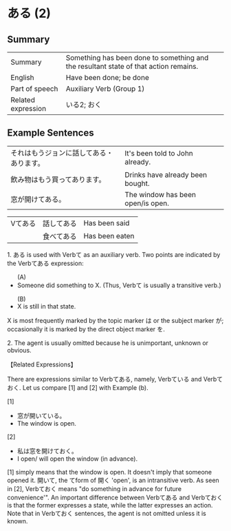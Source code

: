 # ある (2)

## Summary

<table><tr>   <td>Summary</td>   <td>Something has been done to something and the resultant state of that action remains.</td></tr><tr>   <td>English</td>   <td>Have been done; be done</td></tr><tr>   <td>Part of speech</td>   <td>Auxiliary Verb (Group 1)</td></tr><tr>   <td>Related expression</td>   <td>いる2; おく</td></tr></table>

## Example Sentences

<table><tr>   <td>それはもうジョンに話してある・あります。</td>   <td>It's been told to John already.</td></tr><tr>   <td>飲み物はもう買ってあります。</td>   <td>Drinks have already been bought.</td></tr><tr>   <td>窓が開けてある。</td>   <td>The window has been open/is open.</td></tr></table>

<table class="table"><tbody><tr class="tr head"><td class="td"><span class="bold"><span>Vて</span><span class="bold">ある</span> </span></td><td class="td"><span>話して</span><span class="concept">ある</span> </td><td class="td"><span>Has    been said</span> </td></tr><tr class="tr"><td class="td"><span>&nbsp;</span></td><td class="td"><span>食べて</span><span class="concept">ある</span> </td><td class="td"><span>Has    been eaten</span> </td></tr></tbody></table>

<p>1. <span class="cloze">ある</span> is used with Verbて as an auxiliary verb. Two points are indicated by the Verbて<span class="cloze">ある</span> expression:</p>  <ul>(A) <li>Someone did something to X. (Thus, Verbて is usually a transitive verb.)</li> </ul>  <ul>(B) <li>X is still in that state.</li> </ul>  <p>X is most frequently marked by the topic marker は or the subject marker が; occasionally it is marked by the direct object marker を.</p>  <p>2. The agent is usually omitted because he is unimportant, unknown or obvious.</p>  <p>【Related Expressions】</p>  <p>There are expressions similar to Verbて<span class="cloze">ある</span>, namely, Verbている and Verbておく. Let us compare [1] and [2] with Example (b).</p>  <p>[1] </p> <ul> <li>窓が開いている。</li> <li>The window is open.</li> </ul>  <p>[2] </p> <ul> <li>私は窓を開けておく。</li> <li>I open/ will open the window (in advance).</li> </ul>  <p>[1] simply means that the window is open. It doesn't imply that someone opened it. 開いて, the てform of 開く 'open', is an intransitive verb. As seen in [2], Verbておく means "do something in advance for future convenience'". An important difference between Verbて<span class="cloze">ある</span> and Verbておく is that the former expresses a state, while the latter expresses an action. Note that in Verbておく sentences, the agent is not omitted unless it is known.</p>

